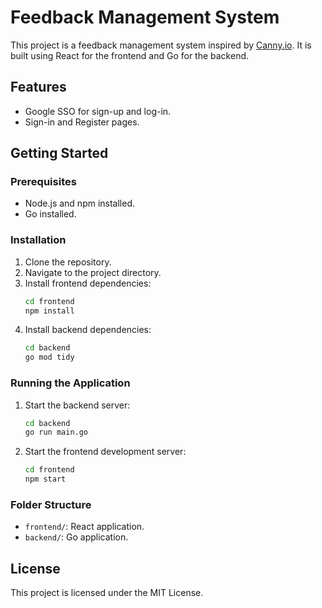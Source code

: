 # Feedback Management System

This project is a feedback management system inspired by [Canny.io](https://canny.io/). It is built using React for the frontend and Go for the backend.

## Features
- Google SSO for sign-up and log-in.
- Sign-in and Register pages.

## Getting Started

### Prerequisites
- Node.js and npm installed.
- Go installed.

### Installation
1. Clone the repository.
2. Navigate to the project directory.
3. Install frontend dependencies:
   ```bash
   cd frontend
   npm install
   ```
4. Install backend dependencies:
   ```bash
   cd backend
   go mod tidy
   ```

### Running the Application
1. Start the backend server:
   ```bash
   cd backend
   go run main.go
   ```
2. Start the frontend development server:
   ```bash
   cd frontend
   npm start
   ```

### Folder Structure
- `frontend/`: React application.
- `backend/`: Go application.

## License
This project is licensed under the MIT License.
